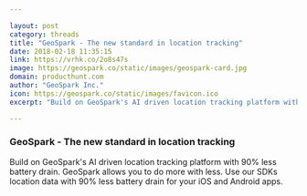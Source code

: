 ```yaml
---

layout: post
category: threads
title: "GeoSpark - The new standard in location tracking"
date: 2018-02-18 11:35:15
link: https://vrhk.co/2o8s47s
image: https://geospark.co/static/images/geospark-card.jpg
domain: producthunt.com
author: "GeoSpark Inc."
icon: https://geospark.co/static/images/favicon.ico
excerpt: "Build on GeoSpark's AI driven location tracking platform with 90% less battery drain. GeoSpark allows you to do more with less. Use our SDKs location data with 90% less battery drain for your iOS and Android apps."

---
```


### GeoSpark - The new standard in location tracking

Build on GeoSpark's AI driven location tracking platform with 90% less battery drain. GeoSpark allows you to do more with less. Use our SDKs location data with 90% less battery drain for your iOS and Android apps.
